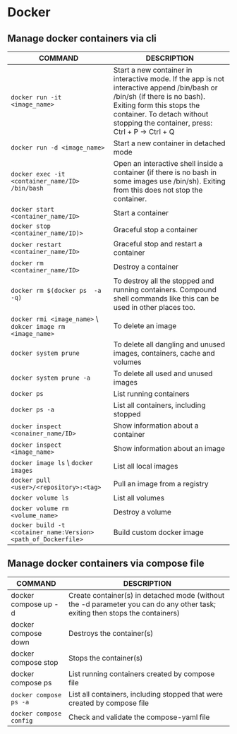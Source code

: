 # Docker

## Manage docker containers via cli

| COMMAND                                                        | DESCRIPTION                                                                                                                                                                                                                               |
| -------------------------------------------------------------- | ----------------------------------------------------------------------------------------------------------------------------------------------------------------------------------------------------------------------------------------- |
| `docker run -it <image_name>`                                  | Start a new container in interactive mode. If the app is not interactive append /bin/bash or /bin/sh (if there is no bash). Exiting form this stops the container. To detach without stopping the container, press: Ctrl + P  →  Ctrl + Q |
| `docker run -d <image_name>`                                   | Start a new container in detached mode                                                                                                                                                                                                    |
| `docker exec -it <container_name/ID> /bin/bash`                | Open an interactive shell inside a container (if there is no bash in some images use /bin/sh). Exiting from this does not stop the container.                                                                                             |
| `docker start <container_name/ID>`                             | Start a container                                                                                                                                                                                                                         |
| `docker stop <container_name/ID)>`                             | Graceful stop a container                                                                                                                                                                                                                 |
| `docker restart <container_name/ID>`                           | Graceful stop and restart a container                                                                                                                                                                                                     |
| `docker rm <container_name/ID>`                                | Destroy a container                                                                                                                                                                                                                       |
| `docker rm $(docker ps  -a -q)`                                | To destroy all the stopped and running containers. Compound shell commands like this can be used in other places too.                                                                                                                     |
| `docker rmi <image_name>` \ `dokcer image rm <image_name>`     | To delete an image                                                                                                                                                                                                                        |
| `docker system prune`                                          | To delete all dangling and unused images, containers, cache and volumes                                                                                                                                                                   |
| `docker system prune -a`                                       | To delete all used and unused images                                                                                                                                                                                                      |
| `docker ps`                                                    | List running containers                                                                                                                                                                                                                   |
| `docker ps -a`                                                 | List all containers, including stopped                                                                                                                                                                                                    |
| `docker inspect <conainer_name/ID>`                            | Show information about a container                                                                                                                                                                                                        |
| `docker inspect <image_name>`                                  | Show information about an image                                                                                                                                                                                                           |
| `docker image ls` \ `docker images`                            | List all local images                                                                                                                                                                                                                     |
| `docker pull <user>/<repository>:<tag>`                        | Pull an image from a registry                                                                                                                                                                                                             |
| `docker volume ls`                                             | List all volumes                                                                                                                                                                                                                          |
| `docker volume rm <volume_name>`                               | Destroy a volume                                                                                                                                                                                                                          |
| `docker build -t <cotainer_name:Version> <path_of_Dockerfile>` | Build custom docker image                                                                                                                                                                                                                 |

## Manage docker containers via compose file

| COMMAND                 | DESCRIPTION                                                                                                                  |
| ----------------------- | ---------------------------------------------------------------------------------------------------------------------------- |
| docker compose up -d    | Create container(s) in detached mode (without the -d parameter you can do any other task; exiting then stops the containers) |
| docker compose down     | Destroys the container(s)                                                                                                    |
| docker compose stop     | Stops the container(s)                                                                                                       |
| docker compose ps       | List running containers created by compose file                                                                              |
| `docker compose ps -a`  | List all containers, including stopped that were created by compose file                                                     |
| `docker compose config` | Check and validate the compose-yaml file                                                                                     |
